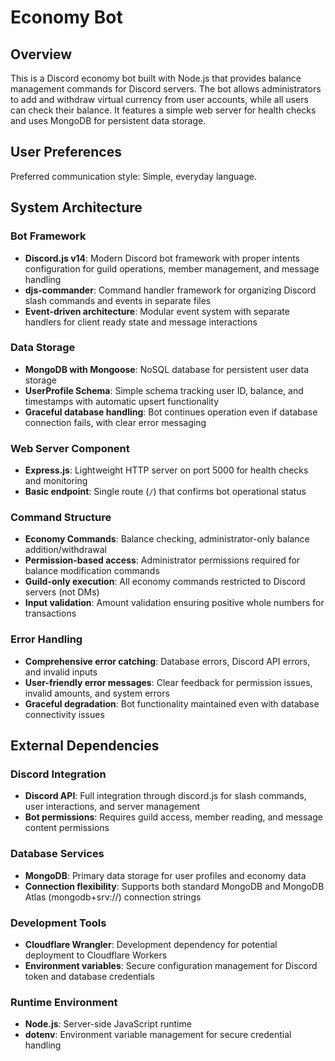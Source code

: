 # Economy Bot

## Overview

This is a Discord economy bot built with Node.js that provides balance management commands for Discord servers. The bot allows administrators to add and withdraw virtual currency from user accounts, while all users can check their balance. It features a simple web server for health checks and uses MongoDB for persistent data storage.

## User Preferences

Preferred communication style: Simple, everyday language.

## System Architecture

### Bot Framework
- **Discord.js v14**: Modern Discord bot framework with proper intents configuration for guild operations, member management, and message handling
- **djs-commander**: Command handler framework for organizing Discord slash commands and events in separate files
- **Event-driven architecture**: Modular event system with separate handlers for client ready state and message interactions

### Data Storage
- **MongoDB with Mongoose**: NoSQL database for persistent user data storage
- **UserProfile Schema**: Simple schema tracking user ID, balance, and timestamps with automatic upsert functionality
- **Graceful database handling**: Bot continues operation even if database connection fails, with clear error messaging

### Web Server Component
- **Express.js**: Lightweight HTTP server on port 5000 for health checks and monitoring
- **Basic endpoint**: Single route (`/`) that confirms bot operational status

### Command Structure
- **Economy Commands**: Balance checking, administrator-only balance addition/withdrawal
- **Permission-based access**: Administrator permissions required for balance modification commands
- **Guild-only execution**: All economy commands restricted to Discord servers (not DMs)
- **Input validation**: Amount validation ensuring positive whole numbers for transactions

### Error Handling
- **Comprehensive error catching**: Database errors, Discord API errors, and invalid inputs
- **User-friendly error messages**: Clear feedback for permission issues, invalid amounts, and system errors
- **Graceful degradation**: Bot functionality maintained even with database connectivity issues

## External Dependencies

### Discord Integration
- **Discord API**: Full integration through discord.js for slash commands, user interactions, and server management
- **Bot permissions**: Requires guild access, member reading, and message content permissions

### Database Services
- **MongoDB**: Primary data storage for user profiles and economy data
- **Connection flexibility**: Supports both standard MongoDB and MongoDB Atlas (mongodb+srv://) connection strings

### Development Tools
- **Cloudflare Wrangler**: Development dependency for potential deployment to Cloudflare Workers
- **Environment variables**: Secure configuration management for Discord token and database credentials

### Runtime Environment
- **Node.js**: Server-side JavaScript runtime
- **dotenv**: Environment variable management for secure credential handling

